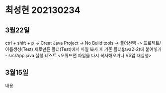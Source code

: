 # 최성현 202130234

## 3월22일
ctrl + shift + p -> Creat Java Project -> No Bulid tools -> 폴더선택 -> 프로젝트/이름생성(Test)
새로만든 폴더(Test)에서 파일 복사 후 기존 폴더(java2-2)에 붙여넣기 - src/App.java 실행 테스트 <오류뜨면 파일을 다시 복사해오거나 VS앱 재실행>


## 3월15일
내용
